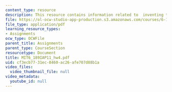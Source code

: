 ```yaml
---
content_type: resource
description: This resource contains information related to  inventing the wheel.
file: https://ol-ocw-studio-app-production.s3.amazonaws.com/courses/6-189-a-gentle-introduction-to-programming-using-python-january-iap-2011/cf3ecb7731ec8460ac26afe707d88b1a_MIT6_189IAP11_hw4.pdf
file_type: application/pdf
learning_resource_types:
- Assignments
ocw_type: OCWFile
parent_title: Assignments
parent_type: CourseSection
resourcetype: Document
title: MIT6_189IAP11_hw4.pdf
uid: cf3ecb77-31ec-8460-ac26-afe707d88b1a
video_files:
  video_thumbnail_file: null
video_metadata:
  youtube_id: null
---
```

